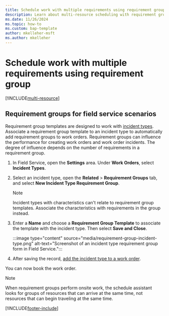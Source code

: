 ```yaml
---
title: Schedule work with multiple requirements using requirement groups
description: Learn about multi-resource scheduling with requirement groups in Dynamics 365 Field Service.
ms.date: 11/26/2024
ms.topic: how-to
ms.custom: bap-template
author: mkelleher-msft
ms.author: mkelleher
---
```


# Schedule work with multiple requirements using requirement group

[!INCLUDE[multi-resource](../shared/urs/multi-resource-scheduling.md)]

## Requirement groups for field service scenarios

Requirement group templates are designed to work with [incident types](configure-incident-types.md). Associate a requirement group template to an incident type to automatically add requirement groups to work orders. Requirement groups can influence the performance for creating work orders and work order incidents. The degree of influence depends on the number of requirements in a requirement group.

1. In Field Service, open the **Settings** area. Under **Work Orders**, select **Incident Types**.

1. Select an incident type, open the **Related** > **Requirement Groups** tab, and select **New Incident Type Requirement Group**.

   > [!NOTE]
   > Incident types with characteristics can't relate to requirement group templates. Associate the characteristics with requirements in the group instead.

1. Enter a **Name** and choose a **Requirement Group Template** to associate the template with the incident type. Then select **Save and Close**.

   :::image type="content" source="media/requirement-group-incident-type.png" alt-text="Screenshot of an incident type requirement group form in Field Service.":::

1. After saving the record, [add the incident type to a work order](configure-incident-types.md#add-an-incident-type-to-a-work-order).

You can now book the work order.

> [!NOTE]
> When requirement groups perform onsite work, the schedule assistant looks for groups of resources that can arrive at the same time, not resources that can begin traveling at the same time.

[!INCLUDE[footer-include](../includes/footer-banner.md)]
